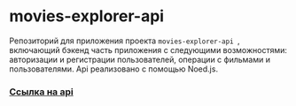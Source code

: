 # movies-explorer-api

Репозиторий для приложения проекта `movies-explorer-api `, включающий бэкенд часть приложения с следующими возможностями: авторизации и регистрации пользователей, операции с фильмами и пользователями. Api реализовано с помощью Noed.js.


### [Ссылка на api](https://api.films.sovickiy.nomoredomains.icu/)
